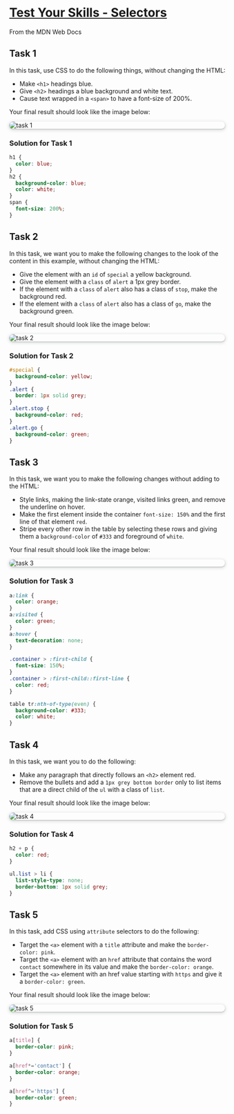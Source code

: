 # [Test Your Skills - Selectors](https://developer.mozilla.org/en-US/docs/Learn/CSS/Building_blocks/Selectors/Selectors_Tasks)

From the MDN Web Docs

## Task 1

In this task, use CSS to do the following things, without changing the HTML:

- Make `<h1>` headings blue.
- Give `<h2>` headings a blue background and white text.
- Cause text wrapped in a `<span>` to have a font-size of 200%.

Your final result should look like the image below:

![task 1](https://developer.mozilla.org/en-US/docs/Learn/CSS/Building_blocks/Selectors/Selectors_Tasks/selectors1.jpg)

### Solution for Task 1

```css
h1 {
  color: blue;
}
h2 {
  background-color: blue;
  color: white;
}
span {
  font-size: 200%;
}
```

## Task 2

In this task, we want you to make the following changes to the look of the content in this example, without changing the HTML:

- Give the element with an `id` of `special` a yellow background.
- Give the element with a `class` of `alert` a 1px grey border.
- If the element with a `class` of `alert` also has a class of `stop`, make the background red.
- If the element with a `class` of `alert` also has a class of `go`, make the background green.

Your final result should look like the image below:

![task 2](https://developer.mozilla.org/en-US/docs/Learn/CSS/Building_blocks/Selectors/Selectors_Tasks/selectors2.jpg)

### Solution for Task 2

```css
#special {
  background-color: yellow;
}
.alert {
  border: 1px solid grey;
}
.alert.stop {
  background-color: red;
}
.alert.go {
  background-color: green;
}
```

## Task 3

In this task, we want you to make the following changes without adding to the HTML:

- Style links, making the link-state orange, visited links green, and remove the underline on hover.
- Make the first element inside the container `font-size: 150%` and the first line of that element `red`.
- Stripe every other row in the table by selecting these rows and giving them a `background-color` of `#333` and foreground of `white`.

Your final result should look like the image below:

![task 3](https://developer.mozilla.org/en-US/docs/Learn/CSS/Building_blocks/Selectors/Selectors_Tasks/selectors3.jpg)

### Solution for Task 3

```css
a:link {
  color: orange;
}
a:visited {
  color: green;
}
a:hover {
  text-decoration: none;
}

.container > :first-child {
  font-size: 150%;
}
.container > :first-child::first-line {
  color: red;
}

table tr:nth-of-type(even) {
  background-color: #333;
  color: white;
}
```

## Task 4

In this task, we want you to do the following:

- Make any paragraph that directly follows an `<h2>` element red.
- Remove the bullets and add a `1px grey bottom border` only to list items that are a direct child of the `ul` with a class of `list`.

Your final result should look like the image below:

![task 4](https://developer.mozilla.org/en-US/docs/Learn/CSS/Building_blocks/Selectors/Selectors_Tasks/selectors4.jpg)

### Solution for Task 4

```css
h2 + p {
  color: red;
}

ul.list > li {
  list-style-type: none;
  border-bottom: 1px solid grey;
}
```

## Task 5

In this task, add CSS using `attribute` selectors to do the following:

- Target the `<a>` element with a `title` attribute and make the `border-color: pink`.
- Target the `<a>` element with an `href` attribute that contains the word `contact` somewhere in its value and make the `border-color: orange`.
- Target the `<a>` element with an href value starting with `https` and give it a `border-color: green`.

Your final result should look like the image below:

![task 5](https://developer.mozilla.org/en-US/docs/Learn/CSS/Building_blocks/Selectors/Selectors_Tasks/selectors-attribute.png)

### Solution for Task 5

```css
a[title] {
  border-color: pink;
}

a[href*='contact'] {
  border-color: orange;
}

a[href^='https'] {
  border-color: green;
}
```

<style>
  img[alt]{
    max-width: 500px;
    margin-left: 0;
    display: block;
    box-shadow: rgba(60, 64, 67, 0.3) 0px 1px 2px 0px, rgba(60, 64, 67, 0.15) 0px 2px 6px 2px;
    border-radius: 10px;
  }
</style>
